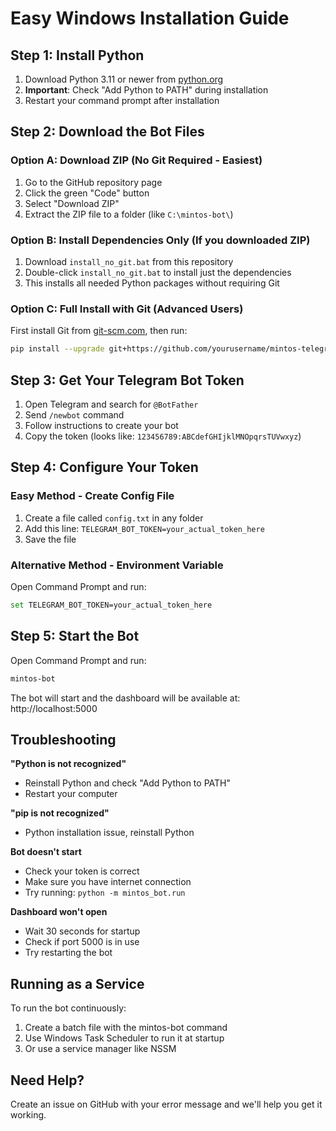 # Easy Windows Installation Guide

## Step 1: Install Python
1. Download Python 3.11 or newer from [python.org](https://python.org)
2. **Important**: Check "Add Python to PATH" during installation
3. Restart your command prompt after installation

## Step 2: Download the Bot Files

### Option A: Download ZIP (No Git Required - Easiest)
1. Go to the GitHub repository page
2. Click the green "Code" button
3. Select "Download ZIP"
4. Extract the ZIP file to a folder (like `C:\mintos-bot\`)

### Option B: Install Dependencies Only (If you downloaded ZIP)
1. Download `install_no_git.bat` from this repository
2. Double-click `install_no_git.bat` to install just the dependencies
3. This installs all needed Python packages without requiring Git

### Option C: Full Install with Git (Advanced Users)
First install Git from [git-scm.com](https://git-scm.com), then run:
```bash
pip install --upgrade git+https://github.com/yourusername/mintos-telegram-bot.git
```

## Step 3: Get Your Telegram Bot Token
1. Open Telegram and search for `@BotFather`
2. Send `/newbot` command
3. Follow instructions to create your bot
4. Copy the token (looks like: `123456789:ABCdefGHIjklMNOpqrsTUVwxyz`)

## Step 4: Configure Your Token

### Easy Method - Create Config File
1. Create a file called `config.txt` in any folder
2. Add this line: `TELEGRAM_BOT_TOKEN=your_actual_token_here`
3. Save the file

### Alternative Method - Environment Variable
Open Command Prompt and run:
```bash
set TELEGRAM_BOT_TOKEN=your_actual_token_here
```

## Step 5: Start the Bot
Open Command Prompt and run:
```bash
mintos-bot
```

The bot will start and the dashboard will be available at: http://localhost:5000

## Troubleshooting

**"Python is not recognized"**
- Reinstall Python and check "Add Python to PATH"
- Restart your computer

**"pip is not recognized"**
- Python installation issue, reinstall Python

**Bot doesn't start**
- Check your token is correct
- Make sure you have internet connection
- Try running: `python -m mintos_bot.run`

**Dashboard won't open**
- Wait 30 seconds for startup
- Check if port 5000 is in use
- Try restarting the bot

## Running as a Service
To run the bot continuously:
1. Create a batch file with the mintos-bot command
2. Use Windows Task Scheduler to run it at startup
3. Or use a service manager like NSSM

## Need Help?
Create an issue on GitHub with your error message and we'll help you get it working.